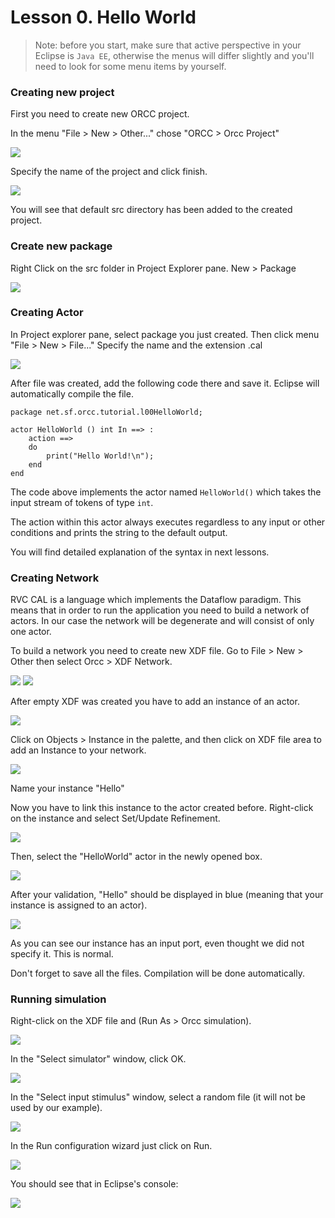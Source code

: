 # Lesson 0. Hello World

> Note: before you start, make sure that active perspective in your Eclipse is `Java EE`, otherwise the menus will differ slightly and you'll need to look for some menu items by yourself.

### Creating new project
First you need to create new ORCC project. 

In the menu "File > New > Other..." chose "ORCC > Orcc Project"

![](https://raw.githubusercontent.com/orcc/rvccaltut/master/images/00_01_Create_new_orcc_project.png)

Specify the name of the project and click finish.

![](https://raw.githubusercontent.com/orcc/rvccaltut/master/images/00_02_Create_new_orcc_project.png)

You will see that default src directory has been added to the created project.

### Create new package

Right Click on the src folder in Project Explorer pane. New > Package

![](https://raw.githubusercontent.com/orcc/rvccaltut/master/images/00_03_Create_new_package.png)

### Creating Actor
In Project explorer pane, select package you just created. Then click menu "File > New > File..."
Specify the name and the extension .cal

![](https://raw.githubusercontent.com/orcc/rvccaltut/master/images/00_04_Create_new_actor.png)

After file was created, add the following code there and save it. Eclipse will automatically compile the file.

```
package net.sf.orcc.tutorial.l00HelloWorld;

actor HelloWorld () int In ==> :
	action ==>
	do
		print("Hello World!\n");
	end
end
```
The code above implements the actor named `HelloWorld()` which takes the input stream of tokens of type `int`.

The action within this actor always executes regardless to any input or other conditions and prints the string to the default output.

You will find detailed explanation of the syntax in next lessons.

### Creating Network
RVC CAL is a language which implements the Dataflow paradigm. This means that in order to run the application you need to build a network of actors. In our case the network will be degenerate and will consist of only one actor.

To build a network you need to create new XDF file. Go to  File > New > Other then select Orcc > XDF Network.

![](https://raw.githubusercontent.com/orcc/rvccaltut/master/images/00_05_Create_new_XDF.png) ![](https://raw.githubusercontent.com/orcc/rvccaltut/master/images/00_06_Create_new_XDF.png)

After empty XDF was created you have to add an instance of an actor.

![](https://raw.githubusercontent.com/orcc/rvccaltut/master/images/00_07_Create_new_XDF.png)

Click on Objects > Instance in the palette, and then click on XDF file area to add an Instance to your network.

![](https://raw.githubusercontent.com/orcc/rvccaltut/master/images/00_08_Create_instance.png)

Name your instance "Hello"

Now you have to link this instance to the actor created before. Right-click on the instance and select Set/Update Refinement.

![](https://raw.githubusercontent.com/orcc/rvccaltut/master/images/00_09_Link_actor.png)

Then, select the "HelloWorld" actor in the newly opened box.

![](https://raw.githubusercontent.com/orcc/rvccaltut/master/images/00_10_Link_actor.png)


After your validation, "Hello" should be displayed in blue (meaning that your instance is assigned to an actor).

![](https://raw.githubusercontent.com/orcc/rvccaltut/master/images/00_11_Network_ready.png)

As you can see our instance has an input port, even thought we did not specify it. This is normal.

Don't forget to save all the files. Compilation will be done automatically.


### Running simulation

Right-click on the XDF file and (Run As > Orcc simulation).

![](https://raw.githubusercontent.com/orcc/rvccaltut/master/images/00_12_Run_simulation.png)

In the "Select simulator" window, click OK.

![](https://raw.githubusercontent.com/orcc/rvccaltut/master/images/00_13_Run_simulation.png)

In the "Select input stimulus" window, select a random file (it will not be used by our example).

![](https://raw.githubusercontent.com/orcc/rvccaltut/master/images/00_14_Run_simulation.png)

In the Run configuration wizard just click on Run.

![](https://raw.githubusercontent.com/orcc/rvccaltut/master/images/00_15_Run_simulation.png)

You should see that in Eclipse's console:

![](https://raw.githubusercontent.com/orcc/rvccaltut/master/images/00_16_Run_simulation.png)



